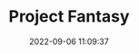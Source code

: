 ---
date: 2022-09-06 11:09:37
title: 'Project Fantasy'	
tags: [pixel art, platform fighter, hand-drawn]
img: https://i.imgur.com/BqGTMEi.png
price: $5/mo Patreon	
link: https://www.patreon.com/bybyblue	
discord: http://discord.gg/ZtS3By87Qt	
twitter: https://twitter.com/_ProjectFantasy
---